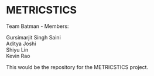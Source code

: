 # METRICSTICS

Team Batman - Members:<br/>

Gursimarjit Singh Saini<br/>
Aditya Joshi<br/>
Shiyu Lin <br/>
Kevin Rao <br/>

This would be the repository for the METRICSTICS project.

